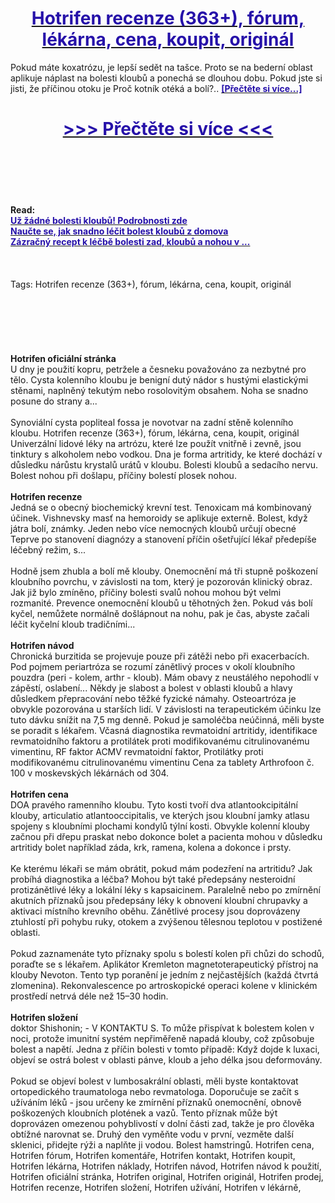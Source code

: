 <h1 style="text-align: center;"><a href="https://gok.mazeronest.ru/LSXytF56?sub_id_1=cz-newb-hotrifen-new1"><strong><span style="color: rgb(38, 17, 169);">Hotrifen recenze (363+), fórum, lékárna, cena, koupit, originál</span></strong></a></h1>
<p>Pokud máte koxatrózu, je lepší sedět na tašce. Proto se na bederní oblast aplikuje náplast na bolesti kloubů a ponechá se dlouhou dobu. Pokud jste si jisti, že příčinou otoku je Proč kotník otéká a bolí?.. <strong><a href="https://gok.mazeronest.ru/LSXytF56?sub_id_1=cz-newb-hotrifen-new1"><span style="color: rgb(38, 17, 169);">[Přečtěte si více...]</span></a></strong></p>
<h1 style="text-align: center;"><a href="https://gok.mazeronest.ru/LSXytF56?sub_id_1=cz-newb-hotrifen-new1"><strong><span style="color: rgb(38, 17, 169);"> >>> Přečtěte si více <<< </span></strong></a></h1>
<br>
<br>
<br>
<br>
<br>
<b>Read:</b><br>
<b><a href="https://gok.mazeronest.ru/LSXytF56?sub_id_1=cz-newb-hotrifen-new1"><span style="color: rgb(38, 17, 169);">Už žádné bolesti kloubů! Podrobnosti zde</span></a></b><br>
<b><a href="https://gok.mazeronest.ru/LSXytF56?sub_id_1=cz-newb-hotrifen-new1"><span style="color: rgb(38, 17, 169);">Naučte se, jak snadno léčit bolest kloubů z domova</span></a></b><br>
<b><a href="https://gok.mazeronest.ru/LSXytF56?sub_id_1=cz-newb-hotrifen-new1"><span style="color: rgb(38, 17, 169);">Zázračný recept k léčbě bolesti zad, kloubů a nohou v ...</span></a></b><br>
<br><br><br>
Tags: Hotrifen recenze (363+), fórum, lékárna, cena, koupit, originál<br><br><br><br><br><br><br>
<b>Hotrifen oficiální stránka</b><br>
U dny je použití kopru, petržele a česneku považováno za nezbytné pro tělo. Cysta kolenního kloubu je benigní dutý nádor s hustými elastickými stěnami, naplněný tekutým nebo rosolovitým obsahem. Noha se snadno posune do strany a...
<br><br>
Synoviální cysta popliteal fossa je novotvar na zadní stěně kolenního kloubu. Hotrifen recenze (363+), fórum, lékárna, cena, koupit, originál Univerzální lidové léky na artrózu, které lze použít vnitřně i zevně, jsou tinktury s alkoholem nebo vodkou. Dna je forma artritidy, ke které dochází v důsledku nárůstu krystalů urátů v kloubu. Bolesti kloubů a sedacího nervu. Bolest nohou při došlapu, příčiny bolestí plosek nohou.
<br><br>
<b>Hotrifen recenze</b><br>
Jedná se o obecný biochemický krevní test. Tenoxicam má kombinovaný účinek. Vishnevsky masť na hemoroidy se aplikuje externě. Bolest, když játra bolí, známky. Jeden nebo více nemocných kloubů určují obecné Teprve po stanovení diagnózy a stanovení příčin ošetřující lékař předepíše léčebný režim, s...
<br><br>
Hodně jsem zhubla a bolí mě klouby. Onemocnění má tři stupně poškození kloubního povrchu, v závislosti na tom, který je pozorován klinický obraz. Jak již bylo zmíněno, příčiny bolesti svalů nohou mohou být velmi rozmanité. Prevence onemocnění kloubů u těhotných žen. Pokud vás bolí kyčel, nemůžete normálně došlápnout na nohu, pak je čas, abyste začali léčit kyčelní kloub tradičními...
<br><br>
<b>Hotrifen návod</b><br>
Chronická burzitida se projevuje pouze při zátěži nebo při exacerbacích. Pod pojmem periartróza se rozumí zánětlivý proces v okolí kloubního pouzdra (peri - kolem, arthr - kloub). Mám obavy z neustálého nepohodlí v zápěstí, oslabení... Někdy je slabost a bolest v oblasti kloubů a hlavy důsledkem přepracování nebo těžké fyzické námahy. Osteoartróza je obvykle pozorována u starších lidí. V závislosti na terapeutickém účinku lze tuto dávku snížit na 7,5 mg denně. Pokud je samoléčba neúčinná, měli byste se poradit s lékařem. Včasná diagnostika revmatoidní artritidy, identifikace revmatoidního faktoru a protilátek proti modifikovanému citrulinovanému vimentinu, RF faktor ACMV revmatoidní faktor, Protilátky proti modifikovanému citrulinovanému vimentinu Cena za tablety Arthrofoon č. 100 v moskevských lékárnách od 304.
<br><br>
<b>Hotrifen cena</b><br>
DOA pravého ramenního kloubu. Tyto kosti tvoří dva atlantookcipitální klouby, articulatio atlantooccipitalis, ve kterých jsou kloubní jamky atlasu spojeny s kloubními plochami kondylů týlní kosti. Obvykle kolenní klouby začnou při dřepu praskat nebo dokonce bolet a pacienta mohou v důsledku artritidy bolet například záda, krk, ramena, kolena a dokonce i prsty.
<br><br>
Ke kterému lékaři se mám obrátit, pokud mám podezření na artritidu? Jak probíhá diagnostika a léčba? Mohou být také předepsány nesteroidní protizánětlivé léky a lokální léky s kapsaicinem. Paralelně nebo po zmírnění akutních příznaků jsou předepsány léky k obnovení kloubní chrupavky a aktivaci místního krevního oběhu. Zánětlivé procesy jsou doprovázeny ztuhlostí při pohybu ruky, otokem a zvýšenou tělesnou teplotou v postižené oblasti.
<br><br>
Pokud zaznamenáte tyto příznaky spolu s bolestí kolen při chůzi do schodů, poraďte se s lékařem. Aplikátor Kremleton magnetoterapeutický přístroj na klouby Nevoton. Tento typ poranění je jedním z nejčastějších (každá čtvrtá zlomenina). Rekonvalescence po artroskopické operaci kolene v klinickém prostředí netrvá déle než 15–30 hodin.
<br><br>
<b>Hotrifen složení</b><br>
doktor Shishonin; - V KONTAKTU S. To může přispívat k bolestem kolen v noci, protože imunitní systém nepřiměřeně napadá klouby, což způsobuje bolest a napětí. Jedna z příčin bolesti v tomto případě: Když dojde k luxaci, objeví se ostrá bolest v oblasti pánve, kloub a jeho délka jsou deformovány.
<br><br>
Pokud se objeví bolest v lumbosakrální oblasti, měli byste kontaktovat ortopedického traumatologa nebo revmatologa. Doporučuje se začít s užíváním léků - jsou určeny ke zmírnění příznaků onemocnění, obnově poškozených kloubních plotének a vazů. Tento příznak může být doprovázen omezenou pohyblivostí v dolní části zad, takže je pro člověka obtížné narovnat se. Druhý den vyměňte vodu v první, vezměte další sklenici, přidejte rýži a naplňte ji vodou. Bolest hamstringů.
Hotrifen cena, Hotrifen fórum, Hotrifen komentáře, Hotrifen kontakt, Hotrifen koupit, Hotrifen lékárna, Hotrifen náklady, Hotrifen návod, Hotrifen návod k použití, Hotrifen oficiální stránka, Hotrifen original, Hotrifen originál, Hotrifen prodej, Hotrifen recenze, Hotrifen složení, Hotrifen užívání, Hotrifen v lékárně,  
